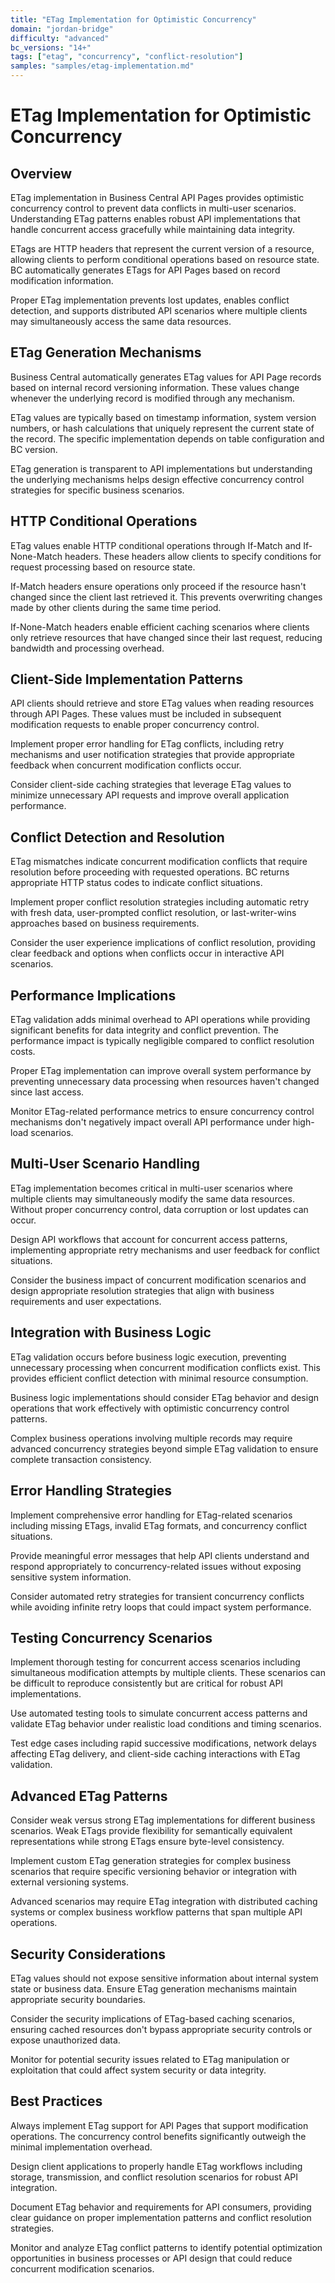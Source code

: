 ```yaml
---
title: "ETag Implementation for Optimistic Concurrency"
domain: "jordan-bridge"
difficulty: "advanced"
bc_versions: "14+"
tags: ["etag", "concurrency", "conflict-resolution"]
samples: "samples/etag-implementation.md"
---
```

# ETag Implementation for Optimistic Concurrency

## Overview

ETag implementation in Business Central API Pages provides optimistic concurrency control to prevent data conflicts in multi-user scenarios. Understanding ETag patterns enables robust API implementations that handle concurrent access gracefully while maintaining data integrity.

ETags are HTTP headers that represent the current version of a resource, allowing clients to perform conditional operations based on resource state. BC automatically generates ETags for API Pages based on record modification information.

Proper ETag implementation prevents lost updates, enables conflict detection, and supports distributed API scenarios where multiple clients may simultaneously access the same data resources.

## ETag Generation Mechanisms

Business Central automatically generates ETag values for API Page records based on internal record versioning information. These values change whenever the underlying record is modified through any mechanism.

ETag values are typically based on timestamp information, system version numbers, or hash calculations that uniquely represent the current state of the record. The specific implementation depends on table configuration and BC version.

ETag generation is transparent to API implementations but understanding the underlying mechanisms helps design effective concurrency control strategies for specific business scenarios.

## HTTP Conditional Operations

ETag values enable HTTP conditional operations through If-Match and If-None-Match headers. These headers allow clients to specify conditions for request processing based on resource state.

If-Match headers ensure operations only proceed if the resource hasn't changed since the client last retrieved it. This prevents overwriting changes made by other clients during the same time period.

If-None-Match headers enable efficient caching scenarios where clients only retrieve resources that have changed since their last request, reducing bandwidth and processing overhead.

## Client-Side Implementation Patterns

API clients should retrieve and store ETag values when reading resources through API Pages. These values must be included in subsequent modification requests to enable proper concurrency control.

Implement proper error handling for ETag conflicts, including retry mechanisms and user notification strategies that provide appropriate feedback when concurrent modification conflicts occur.

Consider client-side caching strategies that leverage ETag values to minimize unnecessary API requests and improve overall application performance.

## Conflict Detection and Resolution

ETag mismatches indicate concurrent modification conflicts that require resolution before proceeding with requested operations. BC returns appropriate HTTP status codes to indicate conflict situations.

Implement proper conflict resolution strategies including automatic retry with fresh data, user-prompted conflict resolution, or last-writer-wins approaches based on business requirements.

Consider the user experience implications of conflict resolution, providing clear feedback and options when conflicts occur in interactive API scenarios.

## Performance Implications

ETag validation adds minimal overhead to API operations while providing significant benefits for data integrity and conflict prevention. The performance impact is typically negligible compared to conflict resolution costs.

Proper ETag implementation can improve overall system performance by preventing unnecessary data processing when resources haven't changed since last access.

Monitor ETag-related performance metrics to ensure concurrency control mechanisms don't negatively impact overall API performance under high-load scenarios.

## Multi-User Scenario Handling

ETag implementation becomes critical in multi-user scenarios where multiple clients may simultaneously modify the same data resources. Without proper concurrency control, data corruption or lost updates can occur.

Design API workflows that account for concurrent access patterns, implementing appropriate retry mechanisms and user feedback for conflict situations.

Consider the business impact of concurrent modification scenarios and design appropriate resolution strategies that align with business requirements and user expectations.

## Integration with Business Logic

ETag validation occurs before business logic execution, preventing unnecessary processing when concurrent modification conflicts exist. This provides efficient conflict detection with minimal resource consumption.

Business logic implementations should consider ETag behavior and design operations that work effectively with optimistic concurrency control patterns.

Complex business operations involving multiple records may require advanced concurrency strategies beyond simple ETag validation to ensure complete transaction consistency.

## Error Handling Strategies

Implement comprehensive error handling for ETag-related scenarios including missing ETags, invalid ETag formats, and concurrency conflict situations.

Provide meaningful error messages that help API clients understand and respond appropriately to concurrency-related issues without exposing sensitive system information.

Consider automated retry strategies for transient concurrency conflicts while avoiding infinite retry loops that could impact system performance.

## Testing Concurrency Scenarios

Implement thorough testing for concurrent access scenarios including simultaneous modification attempts by multiple clients. These scenarios can be difficult to reproduce consistently but are critical for robust API implementations.

Use automated testing tools to simulate concurrent access patterns and validate ETag behavior under realistic load conditions and timing scenarios.

Test edge cases including rapid successive modifications, network delays affecting ETag delivery, and client-side caching interactions with ETag validation.

## Advanced ETag Patterns

Consider weak versus strong ETag implementations for different business scenarios. Weak ETags provide flexibility for semantically equivalent representations while strong ETags ensure byte-level consistency.

Implement custom ETag generation strategies for complex business scenarios that require specific versioning behavior or integration with external versioning systems.

Advanced scenarios may require ETag integration with distributed caching systems or complex business workflow patterns that span multiple API operations.

## Security Considerations

ETag values should not expose sensitive information about internal system state or business data. Ensure ETag generation mechanisms maintain appropriate security boundaries.

Consider the security implications of ETag-based caching scenarios, ensuring cached resources don't bypass appropriate security controls or expose unauthorized data.

Monitor for potential security issues related to ETag manipulation or exploitation that could affect system security or data integrity.

## Best Practices

Always implement ETag support for API Pages that support modification operations. The concurrency control benefits significantly outweigh the minimal implementation overhead.

Design client applications to properly handle ETag workflows including storage, transmission, and conflict resolution scenarios for robust API integration.

Document ETag behavior and requirements for API consumers, providing clear guidance on proper implementation patterns and conflict resolution strategies.

Monitor and analyze ETag conflict patterns to identify potential optimization opportunities in business processes or API design that could reduce concurrent modification scenarios.